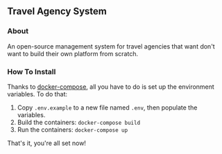 ## Travel Agency System
### About
An open-source management system for travel agencies that want don't want to build their own platform from scratch.

### How To Install
Thanks to [docker-compose](https://docs.docker.com/compose/install/), all you have to do is set up the environment variables. To do that:
1. Copy `.env.example` to a new file named `.env`, then populate the variables.
2. Build the containers: `docker-compose build`
3. Run the containers: `docker-compose up`

That's it, you're all set now!